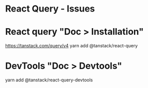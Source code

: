 # React Query - Issues



# React query  "Doc > Installation"
https://tanstack.com/query/v4
yarn add @tanstack/react-query

# DevTools  "Doc > Devtools"
yarn add @tanstack/react-query-devtools





